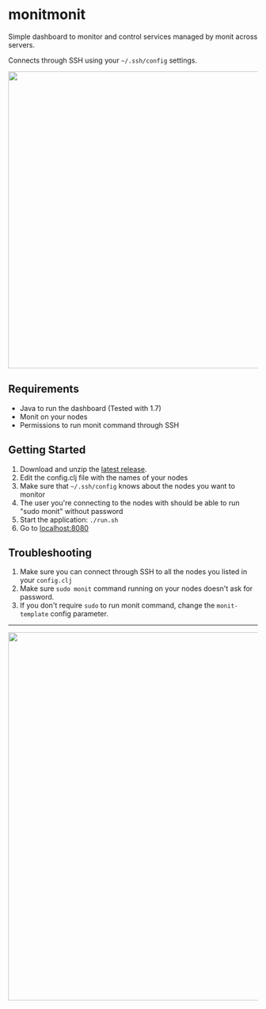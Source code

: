# monitmonit

Simple dashboard to monitor and control services managed by monit across servers.

Connects through SSH using your `~/.ssh/config` settings.

<img width="600" src="http://f.cl.ly/items/3n2X0U2w1Q1e3K2q0v2d/monitmonit.png" />

## Requirements

* Java to run the dashboard (Tested with 1.7)
* Monit on your nodes
* Permissions to run monit command through SSH

## Getting Started

1. Download and unzip the [latest release](https://github.com/dsabanin/monitmonit/releases).
2. Edit the config.clj file with the names of your nodes
3. Make sure that `~/.ssh/config` knows about the nodes you want to monitor
4. The user you're connecting to the nodes with should be able to run "sudo monit" without password
5. Start the application: `./run.sh`
5. Go to [localhost:8080](http://localhost:8080/)

## Troubleshooting

1. Make sure you can connect through SSH to all the nodes you listed in your `config.clj` 
2. Make sure `sudo monit` command running on your nodes doesn't ask for password.
3. If you don't require `sudo` to run monit command, change the `monit-template` config parameter.

---

<img width="744" src="http://cdn.meme.li/i/p8atj.jpg" />
